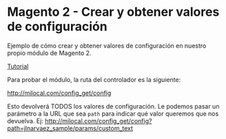 
# Magento 2 - Crear y obtener valores de configuración

Ejemplo de cómo crear y obtener valores de configuración en nuestro propio módulo de Magento 2.

[Tutorial](https://jlnarvaez.es/magento2/2019/08/28/crear-valores-configuracion-magento2.html) 

Para probar el módulo, la ruta del controlador es la siguiente:

http://milocal.com/config_get/config

Esto devolverá TODOS los valores de configuración.
Le podemos pasar un parámetro a la URL que sea `path` para indicar qué valor queremos que nos devuelva.
Ej: http://milocal.com/config_get/config?path=jlnarvaez_sample/params/custom_text

